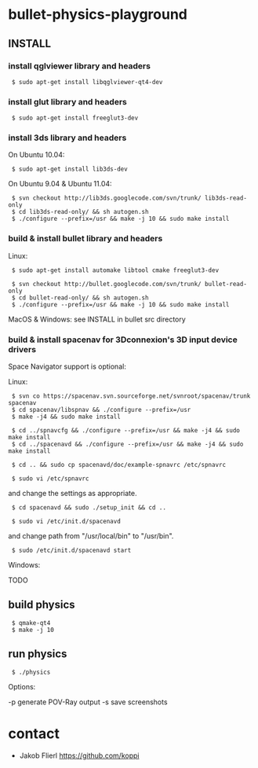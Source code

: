 # bullet-physics-playground

## INSTALL

### install qglviewer library and headers

```
 $ sudo apt-get install libqglviewer-qt4-dev
```

### install glut library and headers

```
 $ sudo apt-get install freeglut3-dev
```

### install 3ds library and headers

On Ubuntu 10.04:

```
 $ sudo apt-get install lib3ds-dev
```

On Ubuntu 9.04 & Ubuntu 11.04:

```
 $ svn checkout http://lib3ds.googlecode.com/svn/trunk/ lib3ds-read-only
 $ cd lib3ds-read-only/ && sh autogen.sh
 $ ./configure --prefix=/usr && make -j 10 && sudo make install
```

### build & install bullet library and headers

Linux:

```
 $ sudo apt-get install automake libtool cmake freeglut3-dev
```

```
 $ svn checkout http://bullet.googlecode.com/svn/trunk/ bullet-read-only
 $ cd bullet-read-only/ && sh autogen.sh
 $ ./configure --prefix=/usr && make -j 10 && sudo make install
```

MacOS & Windows: see INSTALL in bullet src directory

### build & install spacenav for 3Dconnexion's 3D input device drivers

Space Navigator support is optional:

Linux:

```
 $ svn co https://spacenav.svn.sourceforge.net/svnroot/spacenav/trunk spacenav
 $ cd spacenav/libspnav && ./configure --prefix=/usr 
 $ make -j4 && sudo make install
```

```
 $ cd ../spnavcfg && ./configure --prefix=/usr && make -j4 && sudo make install
 $ cd ../spacenavd && ./configure --prefix=/usr && make -j4 && sudo make install
```

```
 $ cd .. && sudo cp spacenavd/doc/example-spnavrc /etc/spnavrc
```

```
 $ sudo vi /etc/spnavrc
```

   and change the settings as appropriate.

```
 $ cd spacenavd && sudo ./setup_init && cd ..
```

```
 $ sudo vi /etc/init.d/spacenavd
```

   and change path from "/usr/local/bin" to "/usr/bin".

```
 $ sudo /etc/init.d/spacenavd start
```

Windows:

 TODO

## build physics

```
 $ qmake-qt4
 $ make -j 10
```


## run physics

```
 $ ./physics
```

Options:

 -p generate POV-Ray output
 -s save screenshots

# contact

* Jakob Flierl https://github.com/koppi
